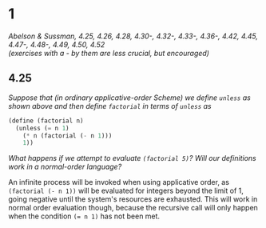 # 1

*Abelson & Sussman, 4.25, 4.26, 4.28, 4.30-, 4.32-, 4.33-, 4.36-, 4.42, 4.45, 4.47-, 4.48-, 4.49, 4.50, 4.52  
(exercises with a - by them are less crucial, but encouraged)*

## 4.25

*Suppose that (in ordinary applicative-order Scheme) we define `unless` as shown above and then define `factorial` in terms of `unless` as*

```scheme
(define (factorial n)
  (unless (= n 1)
    (* n (factorial (- n 1)))
    1))
```

*What happens if we attempt to evaluate `(factorial 5)`? Will our definitions work in a normal-order language?*

An infinite process will be invoked when using applicative order, as `(factorial (- n 1))` will be evaluated for integers beyond the limit of 1, going negative until the system's resources are exhausted. This will work in normal order evaluation though, because the recursive call will only happen when the condition `(= n 1)` has not been met.
